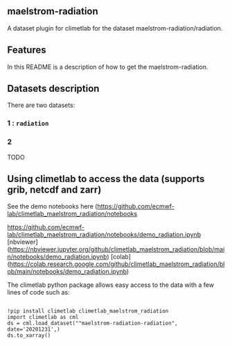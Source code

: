 ## maelstrom-radiation

A dataset plugin for climetlab for the dataset maelstrom-radiation/radiation.


Features
--------

In this README is a description of how to get the maelstrom-radiation.

## Datasets description

There are two datasets: 

### 1 : `radiation`


### 2
TODO


## Using climetlab to access the data (supports grib, netcdf and zarr)

See the demo notebooks here (https://github.com/ecmwf-lab/climetlab_maelstrom_radiation/notebooks

https://github.com/ecmwf-lab/climetlab_maelstrom_radiation/notebooks/demo_radiation.ipynb
[nbviewer] (https://nbviewer.jupyter.org/github/climetlab_maelstrom_radiation/blob/main/notebooks/demo_radiation.ipynb) 
[colab] (https://colab.research.google.com/github/climetlab_maelstrom_radiation/blob/main/notebooks/demo_radiation.ipynb) 

The climetlab python package allows easy access to the data with a few lines of code such as:
```

!pip install climetlab climetlab_maelstrom_radiation
import climetlab as cml
ds = cml.load_dataset(""maelstrom-radiation-radiation", date='20201231',)
ds.to_xarray()
```

